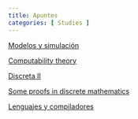 ```yaml
---
title: Apuntes
categories: [ Studies ]
---
```


<a href="../pdfs/ModelosYSim.pdf" target="_blank">Modelos y simulación</a>

<a href="../pdfs/Computability.pdf" target="_blank">Computability theory</a>

<a href="../pdfs/Discrete.pdf" target="_blank">Discreta II</a>

<a href="../pdfs/DiscreteProofs.pdf" target="_blank">Some proofs in discrete mathematics</a>

<a href="../pdfs/LyC.pdf" target="_blank">Lenguajes y compiladores</a>

